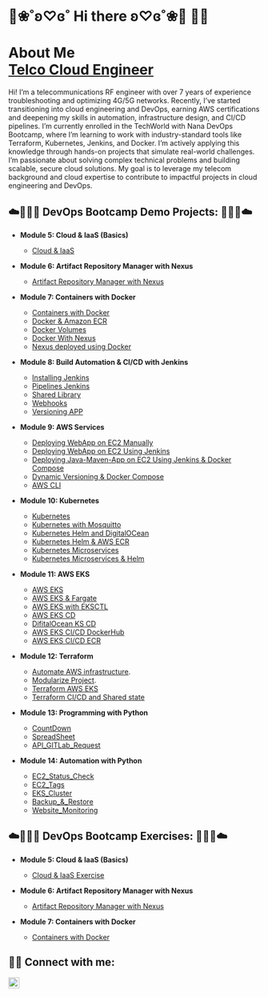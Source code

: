 # 🦄❀˚ʚ♡ɞ˚ Hi there ʚ♡ɞ˚❀🦄 👋😊
<h1>About Me <br/><a href="https://www.linkedin.com/in/albacarolinazambrano/">Telco Cloud Engineer</a> </a></h1>

<p> Hi! I’m a telecommunications RF engineer with over 7 years of experience troubleshooting and optimizing 4G/5G networks. Recently, I’ve started transitioning into cloud engineering and DevOps, earning AWS certifications and deepening my skills in automation, infrastructure design, and CI/CD pipelines.
I’m currently enrolled in the TechWorld with Nana DevOps Bootcamp, where I’m learning to work with industry-standard tools like Terraform, Kubernetes, Jenkins, and Docker. I’m actively applying this knowledge through hands-on projects that simulate real-world challenges.
I’m passionate about solving complex technical problems and building scalable, secure cloud solutions. My goal is to leverage my telecom background and cloud expertise to contribute to impactful projects in cloud engineering and DevOps.</p>


## ☁️👩🏻‍💻 DevOps Bootcamp Demo Projects: 👩🏻‍💻☁️

- <b>Module 5: Cloud & IaaS (Basics)</b>
  - [Cloud & IaaS](https://github.com/lala-la-flaca/deploy-java-app-digitalocean)

- <b>Module 6: Artifact Repository Manager with Nexus</b>
  - [Artifact Repository Manager with Nexus](https://github.com/lala-la-flaca/DevOpsBootcamp_6_Nexus_Cloud_Java/tree/main)

- <b>Module 7: Containers with Docker</b>
  - [Containers with Docker](https://github.com/lala-la-flaca/DevOpsBootcamp_7_docker)
  - [Docker & Amazon ECR](https://github.com/lala-la-flaca/DevOpsBootcamp_7_docker_ECR)
  - [Docker Volumes](https://github.com/lala-la-flaca/DevOpsBootcamp_7_docker_Volume)
  - [Docker With Nexus](https://github.com/lala-la-flaca/DevOpsBootcamp_7_docker_Nexus)
  - [Nexus deployed using Docker](https://github.com/lala-la-flaca/DevOpsBootcamp_7_docker_Nexus_Docker)

- <b>Module 8: Build Automation & CI/CD with Jenkins</b>
  - [Installing Jenkins](https://github.com/lala-la-flaca/DevOpsBootcamp_8_Jenkins)
  - [Pipelines Jenkins](https://github.com/lala-la-flaca/DevOpsBootcamp_8_Jenkins_Pipeline)
  - [Shared Library](https://github.com/lala-la-flaca/DevOpsBootcamp_8_Jenkins_SharedLibrary)
  - [Webhooks](https://github.com/lala-la-flaca/DevOpsBootcamp_8_Jenkins_SharedLibrary/blob/main/README.md#webhooks)
  - [Versioning APP](https://github.com/lala-la-flaca/DevOpsBootcamp_8_Jenkins_SharedLibrary/blob/main/README.md#versioningapp)

- <b>Module 9: AWS Services</b>
  - [Deploying WebApp on EC2 Manually](https://github.com/lala-la-flaca/DevOpsBootcamp_9_AWS_WebApp)
  - [Deploying WebApp on EC2 Using Jenkins](https://github.com/lala-la-flaca/DevOpsBootcamp_9_AWS_Jenkins_Docker)
  - [Deploying Java-Maven-App on EC2 Using Jenkins & Docker Compose ](https://github.com/lala-la-flaca/DevOpsBootcamp_9_AWS_Jenkins_Docker/blob/main/README.md#docker-compose)
  - [Dynamic Versioning & Docker Compose](https://github.com/lala-la-flaca/DevOpsBootcamp_9_AWS_Jenkins_Docker/blob/main/README.md#DynamicVersioning)
  - [AWS CLI](https://github.com/lala-la-flaca/DevOpsBootcamp_9_AWS_CLI)

- <b>Module 10: Kubernetes</b>
  - [Kubernetes](https://github.com/lala-la-flaca/DevOpsBootcamp_10_Kubernetes)
  - [Kubernetes with Mosquitto](https://github.com/lala-la-flaca/DevOpsBootcamp_10_Kubernetes_Mosquitto)
  - [Kubernetes Helm and DigitalOCean](https://github.com/lala-la-flaca/DevOpsBootcamp_10_Kubernetes_DO_MongoDB)
  - [Kubernetes Helm & AWS ECR](https://github.com/lala-la-flaca/DevOpsBootcamp_10_Kubernetes_Helm_AWS)
  - [Kubernetes Microservices](https://github.com/lala-la-flaca/DevOpsBootcamp_10_Kubernetes_Microservices)
  - [Kubernetes Microservices & Helm](https://github.com/lala-la-flaca/DevOpsBootcamp_10_Kubernetes_Microservices_Helm)

 - <b> Module 11: AWS EKS </b>
   - [AWS EKS](https://github.com/lala-la-flaca/DevOpsBootcamp_11_AWS_EKS)
   - [AWS EKS & Fargate](https://github.com/lala-la-flaca/DevOpsBootcamp_11_AWS_EKS_Fargate)
   - [AWS EKS with EKSCTL](https://github.com/lala-la-flaca/DevOpsBootcamp_11_AWS_EKS_eksctl)
   - [AWS EKS CD](https://github.com/lala-la-flaca/DevOpsBootcamp_11_AWS_EKS__CD_pipeline)
   - [DifitalOcean KS CD](https://github.com/lala-la-flaca/DevOpsBootcamp_11_AWS_EKS__CD_pipeline_DO)
   - [AWS EKS CI/CD DockerHub](https://github.com/lala-la-flaca/DevOpsBootcamp_11_AWS_EKS__CICD_pipeline_DockerHub)
   - [AWS EKS CI/CD ECR](https://github.com/lala-la-flaca/DevOpsBootcamp_11_AWS_EKS__CICD_pipeline_AWS)

- <b>Module 12: Terraform </b>
  - [Automate AWS infrastructure](https://github.com/lala-la-flaca/DevOpsBootcamp_12_Terraform_AWS/tree/main).
  - [Modularize Project](https://github.com/lala-la-flaca/DevOpsBootcamp_12_Terraform_AWS/tree/feature/modules).
  - [Terraform AWS EKS](https://github.com/lala-la-flaca/DevOpsBootcamp_12_Terraform_AWS/tree/feature/eks)
  - [Terraform CI/CD and Shared state](https://github.com/lala-la-flaca/DevOpsBootcamp_12_Terraform_Shared_CICD/tree/main)

- <b>Module 13: Programming with Python </b>
  - [CountDown](https://github.com/lala-la-flaca/DevOpsBootcamp_13_Programming_with_Python)
  - [SpreadSheet](https://github.com/lala-la-flaca/DevOpsBootcamp_13_Programming_with_Python_2)
  - [API_GITLab_Request](https://github.com/lala-la-flaca/DevOpsBootcamp_13_Programming_with_Python_3)
  
- <b>Module 14: Automation with Python </b>
  - [EC2_Status_Check](https://github.com/lala-la-flaca/DevOpsBootcamp_14_Automation_with_Python_1)
  - [EC2_Tags](https://github.com/lala-la-flaca/DevOpsBootcamp_14_Automation_with_Python_2)
  - [EKS_Cluster](https://github.com/lala-la-flaca/DevOpsBootcamp_14_Automation_with_Python_3)
  - [Backup_&_Restore](https://github.com/lala-la-flaca/DevOpsBootcamp_14_Automation_with_Python_4)
  - [Website_Monitoring](https://github.com/lala-la-flaca/DevOpsBootcamp_14_Automation_with_Python_5)
     
## ☁️👩🏻‍💻 DevOps Bootcamp Exercises: 👩🏻‍💻☁️</h2>

- <b>Module 5: Cloud & IaaS (Basics)</b>
  - [Cloud & IaaS Exercise](https://github.com/lala-la-flaca/Cloud-IaaS-Exercise)
    
- <b>Module 6: Artifact Repository Manager with Nexus</b>
  - [Artifact Repository Manager with Nexus](https://github.com/lala-la-flaca/DevOpsBootcamp_Exercise_6_Artifact_Nexus)

- <b>Module 7: Containers with Docker</b>
  - [Containers with Docker](https://github.com/lala-la-flaca/DevOpsBootcamp_Exercise_7_Docker)





## 🤝🏻 Connect with me:
<a href="https://www.linkedin.com/in/albacarolinazambrano/" target="_blank">
    <img width="22px" src="https://github.com/user-attachments/assets/e1520c63-a50c-4bae-a7cb-dc4f83ae763d" alt="LinkedIn">
</a>


<!--
- <b>Full Stack Web App (React, NodeJS, Azure, and Machine Learning Components)</b>
  - [Image Analysis Middleware](https://github.com/joshmadakor1/4chan-Image-Analysis-Middleware-C964) <b><i>(Potentially NSFW)</b></i>
- <b>PowerShell</b>
  - [Windows EventLog: Failed RDP Logins Source IP to full GeoData Conversion](https://github.com/joshmadakor1/Sentinel-Lab)
  - [JWipe (Disk Wiping Utility)](https://github.com/joshmadakor1/Jwipe.PowerShell)
  - [Active Directory Bulk User Creation](https://github.com/joshmadakor1/AD_PS)
  - [FIM (File Integrity Monitor)](https://github.com/joshmadakor1/PowerShell-Integrity-FIM)
- <b>C# (.NET Desktop Applications)</b>
  - [Ransomware Proof of Concept (Encrypter)](https://github.com/joshmadakor1/EncrypterPOC)
  - [Ransomware Proof of Concept (Decrypter)](https://github.com/joshmadakor1/DecrypterPOC)
  - [Keylogger with Email Capability](https://github.com/joshmadakor1/Key-Logger-With-Email)
- <b>Python</b>
  - [Package Delivery Application (Datastructures and Algorithms Demo)](https://github.com/joshmadakor1/Package-Delivery-Pathfinding-Algorithm)


<h2> 🤳 Connect with me:</h2>

[<img align="left" alt="JoshMadakor | YouTube" width="22px" src="https://cdn.jsdelivr.net/npm/simple-icons@v3/icons/youtube.svg" />][youtube]
[<img align="left" alt="JoshMadakor | Twitter" width="22px" src="https://cdn.jsdelivr.net/npm/simple-icons@v3/icons/twitter.svg" />][twitter]
[<img align="left" alt="JoshMadakor | LinkedIn" width="22px" src="https://cdn.jsdelivr.net/npm/simple-icons@v3/icons/linkedin.svg" />][linkedin]
[<img align="left" alt="JoshMadakor | Instagram" width="22px" src="https://cdn.jsdelivr.net/npm/simple-icons@v3/icons/instagram.svg" />][instagram]

[twitter]: https://twitter.com/joshmadakor
[youtube]: https://www.youtube.com/c/joshmadakor
[instagram]: https://www.instagram.com/joshmadakor/
[linkedin]: https://linkedin.com/in/joshmadakor


**joshmadakor1/joshmadakor1** is a ✨ _special_ ✨ repository because its `README.md` (this file) appears on your GitHub profile.

Here are some ideas to get you started:

- 🔭 I’m currently working on ...
- 🌱 I’m currently learning ...
- 👯 I’m looking to collaborate on ...
- 🤔 I’m looking for help with ...
- 💬 Ask me about ...
- 📫 How to reach me: ...
- 😄 Pronouns: ...
- ⚡ Fun fact: ...
-->




<!--
**lala-la-flaca/lala-la-flaca** is a ✨ _special_ ✨ repository because its `README.md` (this file) appears on your GitHub profile.

Here are some ideas to get you started:

- 🔭 I’m currently working on ...
- 🌱 I’m currently learning ...
- 👯 I’m looking to collaborate on ...
- 🤔 I’m looking for help with ...
- 💬 Ask me about ...
- 📫 How to reach me: ...
- 😄 Pronouns: ...
- ⚡ Fun fact: ...
-->
